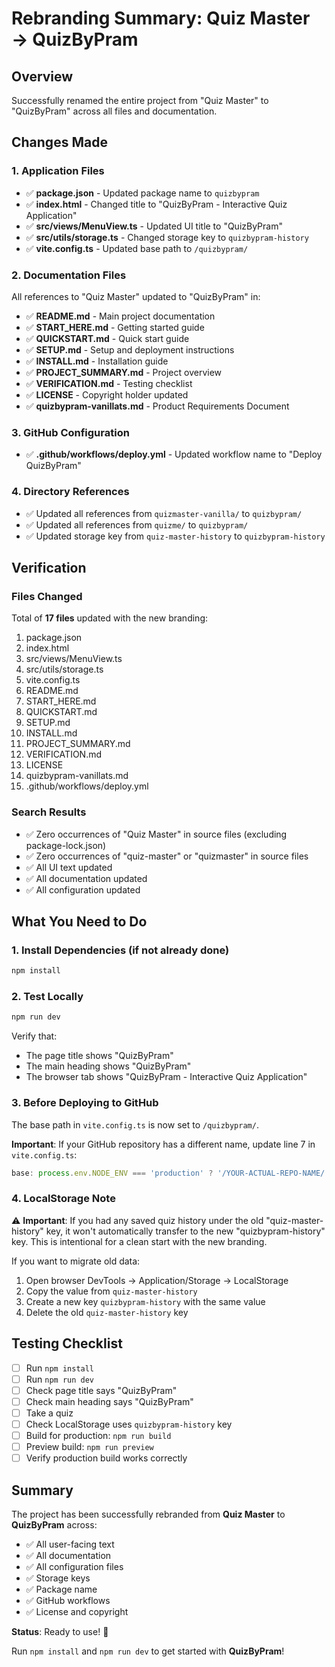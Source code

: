 # Rebranding Summary: Quiz Master → QuizByPram

## Overview
Successfully renamed the entire project from "Quiz Master" to "QuizByPram" across all files and documentation.

## Changes Made

### 1. Application Files
- ✅ **package.json** - Updated package name to `quizbypram`
- ✅ **index.html** - Changed title to "QuizByPram - Interactive Quiz Application"
- ✅ **src/views/MenuView.ts** - Updated UI title to "QuizByPram"
- ✅ **src/utils/storage.ts** - Changed storage key to `quizbypram-history`
- ✅ **vite.config.ts** - Updated base path to `/quizbypram/`

### 2. Documentation Files
All references to "Quiz Master" updated to "QuizByPram" in:
- ✅ **README.md** - Main project documentation
- ✅ **START_HERE.md** - Getting started guide
- ✅ **QUICKSTART.md** - Quick start guide
- ✅ **SETUP.md** - Setup and deployment instructions
- ✅ **INSTALL.md** - Installation guide
- ✅ **PROJECT_SUMMARY.md** - Project overview
- ✅ **VERIFICATION.md** - Testing checklist
- ✅ **LICENSE** - Copyright holder updated
- ✅ **quizbypram-vanillats.md** - Product Requirements Document

### 3. GitHub Configuration
- ✅ **.github/workflows/deploy.yml** - Updated workflow name to "Deploy QuizByPram"

### 4. Directory References
- ✅ Updated all references from `quizmaster-vanilla/` to `quizbypram/`
- ✅ Updated all references from `quizme/` to `quizbypram/`
- ✅ Updated storage key from `quiz-master-history` to `quizbypram-history`

## Verification

### Files Changed
Total of **17 files** updated with the new branding:
1. package.json
2. index.html
3. src/views/MenuView.ts
4. src/utils/storage.ts
5. vite.config.ts
6. README.md
7. START_HERE.md
8. QUICKSTART.md
9. SETUP.md
10. INSTALL.md
11. PROJECT_SUMMARY.md
12. VERIFICATION.md
13. LICENSE
14. quizbypram-vanillats.md
15. .github/workflows/deploy.yml

### Search Results
- ✅ Zero occurrences of "Quiz Master" in source files (excluding package-lock.json)
- ✅ Zero occurrences of "quiz-master" or "quizmaster" in source files
- ✅ All UI text updated
- ✅ All documentation updated
- ✅ All configuration updated

## What You Need to Do

### 1. Install Dependencies (if not already done)
```bash
npm install
```

### 2. Test Locally
```bash
npm run dev
```

Verify that:
- The page title shows "QuizByPram"
- The main heading shows "QuizByPram"
- The browser tab shows "QuizByPram - Interactive Quiz Application"

### 3. Before Deploying to GitHub
The base path in `vite.config.ts` is now set to `/quizbypram/`. 

**Important**: If your GitHub repository has a different name, update line 7 in `vite.config.ts`:
```typescript
base: process.env.NODE_ENV === 'production' ? '/YOUR-ACTUAL-REPO-NAME/' : '/',
```

### 4. LocalStorage Note
⚠️ **Important**: If you had any saved quiz history under the old "quiz-master-history" key, it won't automatically transfer to the new "quizbypram-history" key. This is intentional for a clean start with the new branding.

If you want to migrate old data:
1. Open browser DevTools → Application/Storage → LocalStorage
2. Copy the value from `quiz-master-history`
3. Create a new key `quizbypram-history` with the same value
4. Delete the old `quiz-master-history` key

## Testing Checklist

- [ ] Run `npm install`
- [ ] Run `npm run dev`
- [ ] Check page title says "QuizByPram"
- [ ] Check main heading says "QuizByPram"
- [ ] Take a quiz
- [ ] Check LocalStorage uses `quizbypram-history` key
- [ ] Build for production: `npm run build`
- [ ] Preview build: `npm run preview`
- [ ] Verify production build works correctly

## Summary

The project has been successfully rebranded from **Quiz Master** to **QuizByPram** across:
- ✅ All user-facing text
- ✅ All documentation
- ✅ All configuration files
- ✅ Storage keys
- ✅ Package name
- ✅ GitHub workflows
- ✅ License and copyright

**Status**: Ready to use! 🎉

Run `npm install` and `npm run dev` to get started with **QuizByPram**!

